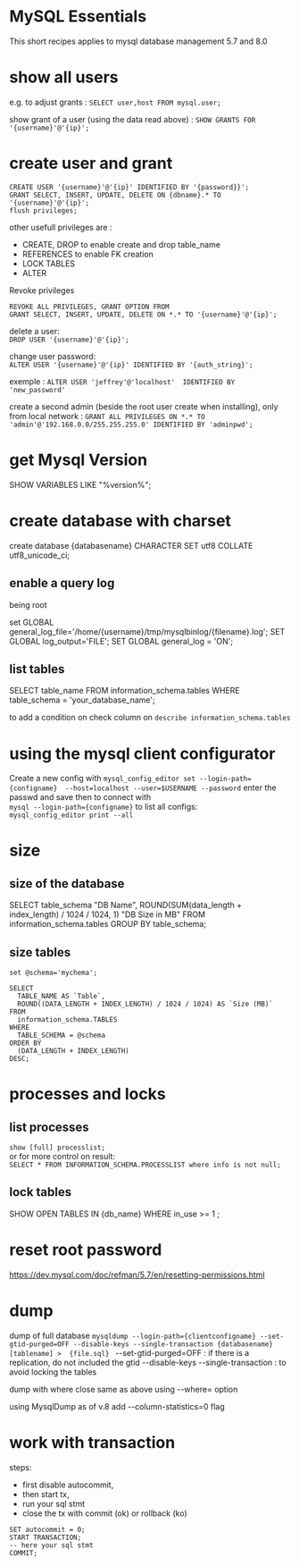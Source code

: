 # MySQL Essentials

This short recipes applies to mysql database management 5.7 and 8.0

# show all users
e.g. to adjust grants : `SELECT user,host FROM mysql.user;`

show grant of a user (using the data read above) : `SHOW GRANTS FOR '{username}'@'{ip}';`
 
# create user and grant
```
CREATE USER '{username}'@'{ip}' IDENTIFIED BY '{password}}';
GRANT SELECT, INSERT, UPDATE, DELETE ON {dbname}.* TO '{username}'@'{ip}';
flush privileges;
```

other usefull privileges are :
* CREATE, DROP to enable create and drop table_name
* REFERENCES to enable FK creation
* LOCK TABLES
* ALTER

Revoke privileges
```
REVOKE ALL PRIVILEGES, GRANT OPTION FROM 
GRANT SELECT, INSERT, UPDATE, DELETE ON *.* TO '{username}'@'{ip}';
```

delete a user:  
`DROP USER '{username}'@'{ip}';`

change user password:  
`ALTER USER '{username}'@'{ip}' IDENTIFIED BY '{auth_string}';`

exemple : `ALTER USER 'jeffrey'@'localhost'  IDENTIFIED BY 'new_password'`

create a second admin (beside the root user create when installing), only from local network :
`GRANT ALL PRIVILEGES ON *.* TO 'admin'@'192.168.0.0/255.255.255.0' IDENTIFIED BY 'adminpwd';`

# get Mysql Version
SHOW VARIABLES LIKE "%version%";

# create database with charset

create database {databasename} CHARACTER SET utf8 COLLATE utf8_unicode_ci;

## enable a query log
being root 

set GLOBAL general_log_file='/home/{username}/tmp/mysqlbinlog/{filename}.log';
SET GLOBAL log_output='FILE';
SET GLOBAL general_log = 'ON';

## list tables
SELECT table_name FROM information_schema.tables
WHERE table_schema = 'your_database_name';

to add a condition on check column on  `describe information_schema.tables`


# using the mysql client configurator
Create a new config with
`mysql_config_editor set --login-path={configname}  --host=localhost --user=$USERNAME --password`
enter the passwd and save
then to connect with  
`mysql --login-path={configname}`
to list all configs:  
`mysql_config_editor print --all`
   
# size
## size of the database
SELECT table_schema "DB Name",
        ROUND(SUM(data_length + index_length) / 1024 / 1024, 1) "DB Size in MB" 
FROM information_schema.tables 
GROUP BY table_schema; 

## size tables
```
set @schema='mychema';

SELECT
  TABLE_NAME AS `Table`,
  ROUND((DATA_LENGTH + INDEX_LENGTH) / 1024 / 1024) AS `Size (MB)`
FROM
  information_schema.TABLES
WHERE
  TABLE_SCHEMA = @schema
ORDER BY
  (DATA_LENGTH + INDEX_LENGTH)
DESC;
```

# processes and locks

## list processes

`show [full] processlist;`   
or for more control on result:  
`SELECT * FROM INFORMATION_SCHEMA.PROCESSLIST where info is not null;`  

## lock tables

SHOW OPEN TABLES IN {db_name} WHERE in_use >= 1 ;

# reset root password
https://dev.mysql.com/doc/refman/5.7/en/resetting-permissions.html

# dump 
dump of full database
`mysqldump --login-path={clientconfigname} --set-gtid-purged=OFF --disable-keys --single-transaction {databasename} [tablename] >  {file.sql} `
--set-gtid-purged=OFF : if there is a replication, do not included the gtid
--disable-keys --single-transaction : to avoid locking the tables

dump with where close
same as above using --where= option

using MysqlDump as of v.8 add  --column-statistics=0 flag


# work with transaction
steps:  
- first disable autocommit,
- then start tx, 
- run your sql stmt
- close the tx with commit (ok) or rollback (ko)
```
SET autocommit = 0;
START TRANSACTION;
-- here your sql stmt
COMMIT;
```


